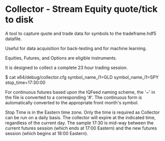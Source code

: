 # Collector - Stream Equity quote/tick to disk

A tool to capture quote and trade data for symbols to the tradeframe.hdf5 datafile.

Useful for data acquisition for back-testing and for machine learning.

Equities, Futures, and Options are eligible instruments.

It is designed to collect a complete 23 hour trading session.

$ cat x64/debug/collector.cfg
symbol_name_l1=GLD
symbol_name_l1=SPY
stop_time=17:30:00

For continuous futures based upon the IQFeed naming scheme, the '~' in the file is converted to a corresponding '#'.  The continuous form is automatically converted to the appropriate front month's symbol.

Stop Time is in the Eastern time zone.  Only the time is required as Collector can be run on a daily basis.
The collector will expire at the indicated time, regardless of the current day.
The sample 17:30 is mid-way between the current futures session (which ends at 17:00 Eastern) and the new futures session (which begins at 18:00 Eastern).
